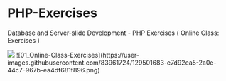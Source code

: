 # PHP-Exercises
Database and Server-slide Development - PHP Exercises ( Online Class: Exercises )

<img src = “01_Online-Class-Exercises.png” width = _ height =_>
![01_Online-Class-Exercises](https://user-images.githubusercontent.com/83961724/129501683-e7d92ea5-2a0e-44c7-967b-ea4df681f896.png)
